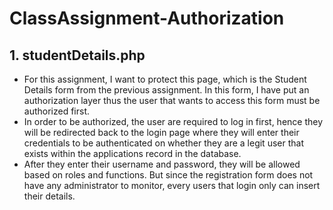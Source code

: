 # ClassAssignment-Authorization
## 1. studentDetails.php
- For this assignment, I want to protect this page, which is the Student Details form from the previous assignment. In this form, I have put an authorization layer thus the user that wants to access this form must be authorized first. 
- In order to be authorized, the user are required to log in first, hence they will be redirected back to the login page where they will enter their credentials to be authenticated on whether they are a legit user that exists within the applications record in the database. 
- After they enter their username and password, they will be allowed based on roles and functions. But since the registration form does not have any administrator to monitor, every users that login only can insert their details.
